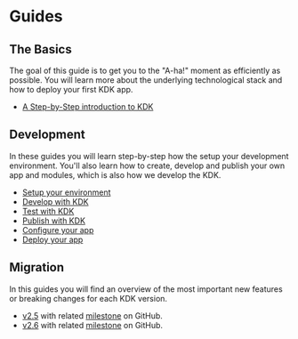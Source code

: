 # Guides

## The Basics

The goal of this guide is to get you to the "A-ha!" moment as efficiently as possible. You will learn more about the underlying technological stack and how to deploy your first KDK app.

* [A Step-by-Step introduction to KDK](./basics/introduction.md)

## Development

In these guides you will learn step-by-step how the setup your development environment. You'll also learn how to create, develop and publish your own app and modules, which is also how we develop the KDK.

* [Setup your environment](./development/setup.md)
* [Develop with KDK](./development/develop.md)
* [Test with KDK](./development/test.md)
* [Publish with KDK](./development/publish.md)
* [Configure your app](./development/configure.md)
* [Deploy your app](./development/deploy.md)

## Migration

In this guides you will find an overview of the most important new features or breaking changes for each KDK version.

* [v2.5](./migration/v2.5.md) with related [milestone](https://github.com/kalisio/kdk/milestone/13) on GitHub.
* [v2.6](./migration/v2.6.md) with related [milestone](https://github.com/kalisio/kdk/milestone/14) on GitHub.
